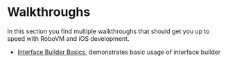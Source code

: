 # Walkthroughs
In this section you find multiple walkthroughs that should get you up to speed with RoboVM and iOS development.

 * [Interface Builder Basics](walkthroughs/ib-basics.md), demonstrates basic usage of interface builder